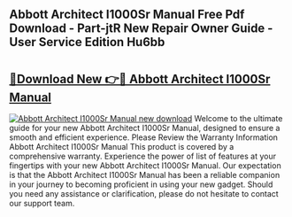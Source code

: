 ## Abbott Architect I1000Sr Manual Free Pdf Download - Part-jtR New Repair Owner Guide - User Service Edition Hu6bb

# <h2><a href="http://bc3935.oget.top/?id=Abbott+Architect+I1000Sr+Manual">🔗Download New 👉🔴 Abbott Architect I1000Sr Manual</a></h2>

[![Abbott Architect I1000Sr Manual new download](https://i.imgur.com/5g1atiW.png)](http://bc3935.oget.top/?id=Abbott+Architect+I1000Sr+Manual)
Welcome to the ultimate guide for your new Abbott Architect I1000Sr Manual, designed to ensure a smooth and efficient experience. Please Review the Warranty Information Abbott Architect I1000Sr Manual This product is covered by a comprehensive warranty. Experience the power of list of features at your fingertips with your new Abbott Architect I1000Sr Manual. Our expectation is that the Abbott Architect I1000Sr Manual has been a reliable companion in your journey to becoming proficient in using your new gadget. Should you need any assistance or clarification, please do not hesitate to contact our support team.
